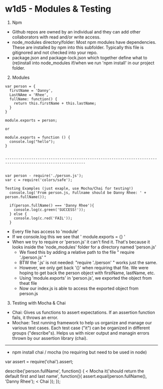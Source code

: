 # w1d5 - Modules & Testing

1. Npm

- Github repos are owned by an individual and they can add other collaborators with read and/or write access.
- node_modules directory/folder: Most npm modules have dependencies. These are installed by npm into this subfolder. Typically this file is gitignored and not checked into your repo.
- package.json and package-lock.json which together define what to (re)install into node_modules if/when we run 'npm install' in our project folder.

2. Modules

```
var person = {
  firstName = 'Danny',
  LastNAme = 'Rhee',
  fullName: function() {
    return this.firstName + this.lastName;
  }
}

module.exports = person;

or

module.exports = function () {
  console.log("hello");
}


-----------------------------------------------------------------------------------------------------------


var person - require('./person.js');
var c = require('colors/safe');

Testing Examples (just exaple, use Mocha/Chai for testing!)
  console.log('From person.js, Fullname should be Danny Rhee: ' + person.fullName());

  if(person.fullName() === 'Danny Rhee'){
    console.log(c.green('SUCCESS!'));
  } else {
    console.log(c.red('FAIL'));
  }

```

- Every file has access to 'module'
- If we console.log this we see that ' module.exports = {} '
- When we try to require or 'person.js' it can't find it. That's because it looks inside the 'node_modules' folder for a directory named 'person.js'
  - We fixed this by adding a relative path to the file " require './person.js' "
  - BTW the '.js' is not needed: "require './person' " works just the same.
  - However, we only get back '{}' when requiring that file. We were hoping to get back the person object with firstName, lastName, etc.
  - Using 'module.exports' in 'person.js', we exported the object from theat file
  - Now our index.js is able to access the exported object from person.js


3. Testing with Mocha & Chai
- Chai: Gives us functions to assert expectations. If an assertion function fails, it throws an error.
- Mochae: Test running framework to help us organize and manage our various test cases. Each test case ("it") can be organized in different groups  ("describe"s). Helps us with nicer output and managin errors thrown by our assertion library (chai).
-----------------------------------------------------------------------------------------------------------
- npm install chai / mocha (no requiring but need to be used in node)

var assert = require('chai').assert;

describe('person.fullName', function() {                                        < Mocha
  it('should return the default first and last name', function(){
    assert.equal(person.fullName(), 'Danny Rhee');                              < Chai
  });
});


